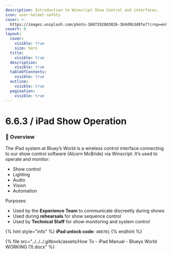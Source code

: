 ```yaml
---
description: Introduction to Winscript Show Control and interfaces.
icon: user-helmet-safety
cover: >-
  https://images.unsplash.com/photo-1607292803026-3b9d9b3d0fe7?crop=entropy&cs=srgb&fm=jpg&ixid=M3wxOTcwMjR8MHwxfHNlYXJjaHw1fHxyZW1vdGUlMjBjb250cm9sJTIwaXBhZHxlbnwwfHx8fDE3NDY5MjM3NjN8MA&ixlib=rb-4.1.0&q=85
coverY: 0
layout:
  cover:
    visible: true
    size: hero
  title:
    visible: true
  description:
    visible: true
  tableOfContents:
    visible: true
  outline:
    visible: true
  pagination:
    visible: true
---
```


# 6.6.3 / iPad Show Operation

### 🧭 Overview

The iPad system at Bluey’s World is a wireless control interface connecting to our show control software (Alcorn McBride) via Winscript. It’s used to operate and monitor:

* Show control
* Lighting
* Audio
* Vision
* Automation

Purposes:

* Used by the **Experience Team** to communicate discreetly during shows
* Used during **rehearsals** for show sequence control
* Used by **Technical Staff** for show monitoring and system control

{% hint style="info" %}
**iPad unlock code:** `400701`
{% endhint %}

{% file src="../../../.gitbook/assets/How To - iPad Manual - Blueys World WORKING (1).docx" %}
